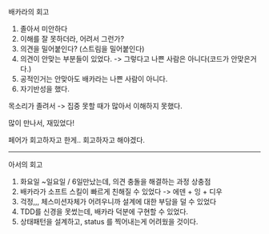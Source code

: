 배카라의 회고

1. 졸아서 미안하다
2. 이해를 잘 못하더라, 어려서 그런가?
3. 의견을 밀어붙인다? (스트림을 밀어붙인다)
4. 의견이 안맞는 부분들이 있었다. -> 그렇다고 나쁜 사람은 아니다(코드가 안맞은거다.)
5. 공적인거는 안맞아도 배카라는 나쁜 사람이 아니다.
6. 자기반성을 했다.

목소리가 졸려서 -> 집중 못할 때가 많아서 이해하지 못했다.

많이 만나서, 재밌었다!



페어가 회고하자고 한게.. 회고하자고 해야겠다.

---

아서의 회고

1. 화요일 ~일요일 / 6일만났는데, 의견 충돌을 해결하는 과정 상충점
2. 배카라가 소프트 스킬이 빠르게 친해질 수 있었다 -> 에덴 + 잉 + 디우
3. 걱정,,, 체스미션자체가 어려우니까 설계에 대한 부담을 덜 수 있었다
4. TDD를 신경을 못썼는데, 배카라 덕분에 구현할 수 있었다.
5. 상태패턴을 설계하고, status 를 찍어내는게 어려웠을 것이다.

